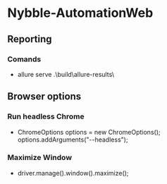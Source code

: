 # Nybble-AutomationWeb

## Reporting
### Comands
- allure serve .\build\allure-results\

## Browser options
### Run headless Chrome
- ChromeOptions options = new ChromeOptions();
  options.addArguments("--headless");
### Maximize Window
- driver.manage().window().maximize();